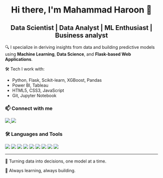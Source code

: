 <h1 align="center">Hi there, I'm Mahammad Haroon 👋</h1>

<h2 align="center">Data Scientist | Data Analyst | ML Enthusiast | Business analyst </h2>


🔍 I specialize in deriving insights from data and building predictive models using **Machine Learning**, **Data Science**, and **Flask-based Web Applications**.

🛠️ Tech I work with:
- Python, Flask, Scikit-learn, XGBoost, Pandas
- Power BI, Tableau
- HTML5, CSS3, JavaScript
- Git, Jupyter Notebook



### 📫 Connect with me

<p align="left">
  <a href="https://www.linkedin.com/in/haroon-data-analyst-business-analyst/" target="_blank">
    <img src="https://img.shields.io/badge/LinkedIn-0077B5?style=for-the-badge&logo=linkedin&logoColor=white"/>
  </a>
  
  <a href="https://www.instagram.com/haroon._.mohd?igsh=MXNnYm94YTducmVoZA%3D%3D&utm_source=qr" target="_blank">
    <img src="https://img.shields.io/badge/Instagram-E4405F?style=for-the-badge&logo=instagram&logoColor=white"/>
  </a>
</p>



### 🛠️ Languages and Tools

<p align="left">
  <img src="https://img.shields.io/badge/Python-3776AB?style=for-the-badge&logo=python&logoColor=white"/>
  <img src="https://img.shields.io/badge/Flask-000000?style=for-the-badge&logo=flask&logoColor=white"/>
  <img src="https://img.shields.io/badge/XGBoost-FF6600?style=for-the-badge&logo=python&logoColor=white"/>
  <img src="https://img.shields.io/badge/Power_BI-F2C811?style=for-the-badge&logo=powerbi&logoColor=black"/>
  <img src="https://img.shields.io/badge/Tableau-E97627?style=for-the-badge&logo=tableau&logoColor=white"/>
  <img src="https://img.shields.io/badge/Jupyter-F37626?style=for-the-badge&logo=jupyter&logoColor=white"/>
  <img src="https://img.shields.io/badge/HTML5-E34F26?style=for-the-badge&logo=html5&logoColor=white"/>
  <img src="https://img.shields.io/badge/CSS3-1572B6?style=for-the-badge&logo=css3&logoColor=white"/>
  <img src="https://img.shields.io/badge/Git-F05032?style=for-the-badge&logo=git&logoColor=white"/>
</p>

---

📖 Turning data into decisions, one model at a time.

🐍 Always learning, always building.
